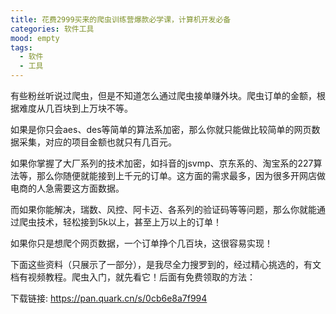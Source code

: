 ```yaml
---
title: 花费2999买来的爬虫训练营爆款必学课，计算机开发必备
categories: 软件工具
mood: empty
tags:
  - 软件
  - 工具
---
```


有些粉丝听说过爬虫，但是不知道怎么通过爬虫接单赚外块。爬虫订单的金额，根据难度从几百块到上万块不等。

如果是你只会aes、des等简单的算法系加密，那么你就只能做比较简单的网页数据采集，对应的项目金额也就只有几百元。

如果你掌握了大厂系列的技术加密，如抖音的jsvmp、京东系的、淘宝系的227算法等，那么你随便就能接到上千元的订单。这方面的需求最多，因为很多开网店做电商的人急需要这方面数据。

而如果你能解决，瑞数、风控、阿卡迈、各系列的验证码等等问题，那么你就能通过爬虫技术，轻松接到5k以上，甚至上万以上的订单！

如果你只是想爬个网页数据，一个订单挣个几百块，这很容易实现！

下面这些资料（只展示了一部分），是我尽全力搜罗到的，经过精心挑选的，有文档有视频教程。爬虫入门，就先看它！后面有免费领取的方法：

下载链接: https://pan.quark.cn/s/0cb6e8a7f994








